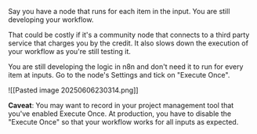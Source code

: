 Say you have a node that runs for each item in the input. You are still developing your workflow.

That could be costly if it's a community node that connects to a third party service that charges you by the credit. It also slows down the execution of your workflow as you're still testing it.

You are still developing the logic in n8n and don't need it to run for every item at inputs. Go to the node's Settings and tick on "Execute Once". 

![[Pasted image 20250606230314.png]]

**Caveat**: You may want to record in your project management tool that you've enabled Execute Once. At production, you have to disable the "Execute Once" so that your workflow works for all inputs as expected.
